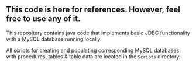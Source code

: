 ## This code is here for references. However, feel free to use any of it.

This repository contains java code that implements basic JDBC functionality with a MySQL database running locally.

All scripts for creating and populating corresponding MySQL databases with procedures, tables & table data are located in the `Scripts` directory.

